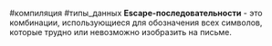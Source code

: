 #компиляция #типы_данных
**Escape-последовательности** - это комбинации, использующиеся для обозначения всех символов, которые трудно или невозможно изобразить на письме.